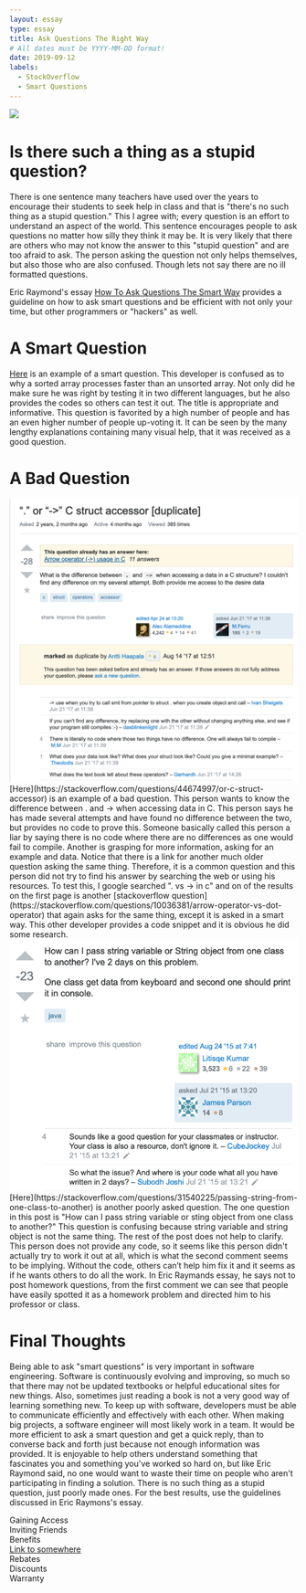 ```yaml
---
layout: essay
type: essay
title: Ask Questions The Right Way
# All dates must be YYYY-MM-DD format!
date: 2019-09-12
labels:
  - StockOverflow
  - Smart Questions
---
```

<img class="ui image" src="{{ site.baseurl }}/images/smartQuestionMeme.png">


# Is there such a thing as a stupid question?
There is one sentence many teachers have used over the years to encourage their students to seek help in class and that is "there's no such thing as a stupid question." This I agree with; every question is an effort to understand an aspect of the world. This sentence encourages people to ask questions no matter how silly they think it may be. It is very likely that there are others who may not know the answer to this "stupid question" and are too afraid to ask. The person asking the question not only helps themselves, but also those who are also confused. Though lets not say there are no ill formatted questions.

Eric Raymond's essay [How To Ask Questions The Smart Way](http://www.catb.org/esr/faqs/smart-questions.html) provides a guideline on how to ask smart questions and be efficient with not only your time, but other programmers or "hackers" as well.

# A Smart Question
[Here](https://stackoverflow.com/questions/11227809/why-is-processing-a-sorted-array-faster-than-processing-an-unsorted-array) is an example of a smart question. This developer is confused as to why a sorted array processes faster than an unsorted array. Not only did he make sure he was right by testing it in two different languages, but he also provides the codes so others can test it out. The title is appropriate and informative. This question is favorited by a high number of people and has an even higher number of people up-voting it. It can be seen by the many lengthy explanations containing many visual help, that it was received as a good question.
# A Bad Question
<img class="ui medium left floated image" src="../images/badQuestion2.png">
[Here](https://stackoverflow.com/questions/44674997/or-c-struct-accessor) is an example of a bad question. This person wants to know the difference between . and -> when accessing data in C.
This person says he has made several attempts and have found no difference between the two, but provides no code to prove this. Someone basically called this person a liar by saying there is no code where there are no differences as one would fail to compile. Another is grasping for more information, asking for an example and data.
Notice that there is a link for another much older question asking the same thing. Therefore, it is a common question and this person did not try to find his answer by searching the web or using his resources. To test this, I google searched ". vs -> in c" and on of the results on the first page is another [stackoverflow question](https://stackoverflow.com/questions/10036381/arrow-operator-vs-dot-operator) that again asks for the same thing, except it is asked in a smart way. This other developer provides a code snippet and it is obvious he did some research.

<img class="ui medium left floated image" src="../images/badQuestion1.png">
[Here](https://stackoverflow.com/questions/31540225/passing-string-from-one-class-to-another) is another poorly asked question. The one question in this post is "How can I pass string variable or sting object from one class to another?" This question is confusing because string variable and string object is not the same thing. The rest of the post does not help to clarify. This person does not provide any code, so it seems like this person didn't actually try to work it out at all, which is what the second comment seems to be implying. Without the code, others can’t help him fix it and it seems as if he wants others to do all the work. In Eric Raymands essay, he says not to post homework questions, from the first comment we can see that people have easily spotted it as a homework problem and directed him to his professor or class.

# Final Thoughts
Being able to ask "smart questions" is very important in software engineering. Software is continuously evolving and improving, so much so that there may not be updated textbooks or helpful educational sites for new things. Also, sometimes just reading a book is not a very good way of learning something new. To keep up with software, developers must be able to communicate efficiently and effectively with each other. When making big projects, a software engineer will most likely work in a team. It would be more efficient to ask a smart question and get a quick reply, than to converse back and forth just because not enough information was provided. It is enjoyable to help others understand something that fascinates you and something you've worked so hard on, but like Eric Raymond said, no one would want to waste their time on people who aren't participating in finding a solution. There is no such thing as a stupid question, just poorly made ones. For the best results, use the guidelines discussed in Eric Raymons's essay.

<div class="ui bulleted list">
  <div class="item">Gaining Access</div>
  <div class="item">Inviting Friends</div>
  <div class="item">
    <div>Benefits</div>
    <div class="list">
      <a class="item" href="#">Link to somewhere</a>
      <div class="item">Rebates</div>
      <div class="item">Discounts</div>
    </div>
  </div>
  <div class="item">Warranty</div>
</div>
